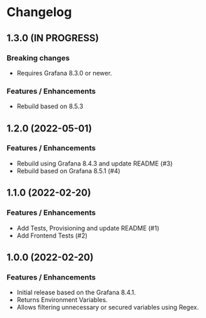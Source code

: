# Changelog

## 1.3.0 (IN PROGRESS)

### Breaking changes

- Requires Grafana 8.3.0 or newer.

### Features / Enhancements

- Rebuild based on 8.5.3

## 1.2.0 (2022-05-01)

### Features / Enhancements

- Rebuild using Grafana 8.4.3 and update README (#3)
- Rebuild based on Grafana 8.5.1 (#4)

## 1.1.0 (2022-02-20)

### Features / Enhancements

- Add Tests, Provisioning and update README (#1)
- Add Frontend Tests (#2)

## 1.0.0 (2022-02-20)

### Features / Enhancements

- Initial release based on the Grafana 8.4.1.
- Returns Environment Variables.
- Allows filtering unnecessary or secured variables using Regex.
